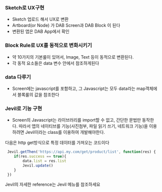 ### Sketch로 UX구현
- Sketch 업로드 해서 UX로 변환
- Artboard(or Node) 가 DAB Screen과 DAB Block 이 된다
- 변환된 앱은 DAB App에서 확인

### Block Rule로 UX를 동적으로 변화시키기
- 약 10가지의 기본룰이 있어서, Image, Text 등이 동적으로 변환된다.
- 각 동적 요소들은 data 변수 안에서 참조하게된다

### data 다루기
- Screen에는 javascript를 포함하고, 그 Javascript는 모두 data라는 map객체에서 블록룰의 값을 참조한다

### Jevil로 기능 구현
 - Screen의 Javascript는 라이브러리를 import할 수 없고, 간단한 문법만 동작한다. 따라서 앱의 네이티브를 기능(사진첨부, 파일 읽기 쓰기, 네트워크 기능)을 이용하려면 Jevil이라는 class를 이용하여 개발해야한다.

다음은 http get방식으로 특정 데이터를 가져오는 코드이다
``` js
 Jevil.getThen('https://api.my.com/get/product/list', function(res) {
    if(res.success == true){
        data.list = res.list
        Jevil.update()
    }
 })
 ```

Jevil의 자세한 reference는 Jevil 메뉴를 참조하세요

